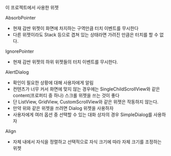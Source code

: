 이 프로젝트에서 사용한 위젯

AbsorbPointer
- 현재 감싼 위젯이 화면에 차지하는 구역만큼 터치 이벤트를 무시한다
- 다른 위젯이라도 Stack 등으로 겹쳐 있는 상태라면 가려진 만큼은 터치를 할 수 없다.

IgnorePointer
- 현재 감싼 위젯의 하위 위젯들의 터치 이벤트를 무시한다.

AlertDialog
- 확인이 필요한 상황에 대해 사용자에게 알림
- 컨텐츠가 너무 커서 화면에 맞지 않는 경우에는 SingleChildScrollView와 같은 content(프로퍼티 중 하나) 스크롤 위젯을 쓰는 것이 좋다
- 단 ListView, GridView, CustomScrollView와 같은 위젯은 작동하지 않는다.
- 만약 위와 같은 위젯을 쓰려면 Dialog 위젯을 사용하자
- 사용자에게 여러 옵션 중 선택할 수 있는 대화 상자의 경우 SimpleDialog를 사용하자

Align
- 자체 내에서 자식을 정렬하고 선택적으로 자식 크기에 따라 자체 크기를 조정하는 위젯